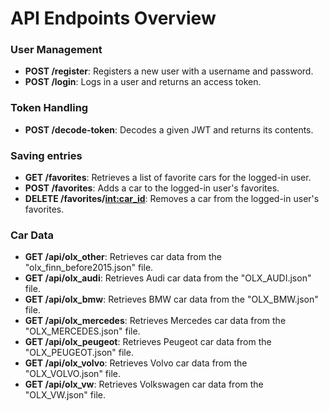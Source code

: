 # API Endpoints Overview

### User Management
- **POST /register**: Registers a new user with a username and password.
- **POST /login**: Logs in a user and returns an access token.

### Token Handling
- **POST /decode-token**: Decodes a given JWT and returns its contents.

### Saving entries
- **GET /favorites**: Retrieves a list of favorite cars for the logged-in user.
- **POST /favorites**: Adds a car to the logged-in user's favorites.
- **DELETE /favorites/<int:car_id>**: Removes a car from the logged-in user's favorites.

### Car Data
- **GET /api/olx_other**: Retrieves car data from the "olx_finn_before2015.json" file.
- **GET /api/olx_audi**: Retrieves Audi car data from the "OLX_AUDI.json" file.
- **GET /api/olx_bmw**: Retrieves BMW car data from the "OLX_BMW.json" file.
- **GET /api/olx_mercedes**: Retrieves Mercedes car data from the "OLX_MERCEDES.json" file.
- **GET /api/olx_peugeot**: Retrieves Peugeot car data from the "OLX_PEUGEOT.json" file.
- **GET /api/olx_volvo**: Retrieves Volvo car data from the "OLX_VOLVO.json" file.
- **GET /api/olx_vw**: Retrieves Volkswagen car data from the "OLX_VW.json" file.
